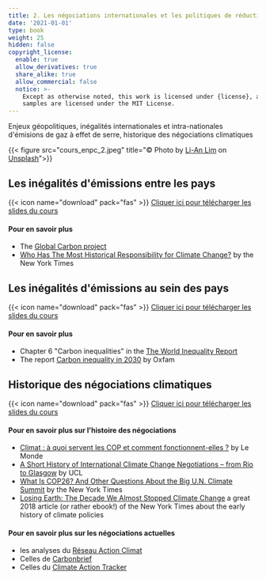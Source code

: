 ```yaml
---
title: 2. Les négociations internationales et les politiques de réduction des émissions
date: '2021-01-01'
type: book
weight: 25
hidden: false
copyright_license:
  enable: true
  allow_derivatives: true
  share_alike: true
  allow_commercial: false
  notice: >-
    Except as otherwise noted, this work is licensed under {license}, and code
    samples are licensed under the MIT License.
---
```

Enjeux géopolitiques, inégalités internationales et intra-nationales d'émisions de gaz à effet de serre, historique des négociations climatiques

<!--more-->

{{< figure src="cours_enpc_2.jpeg" title="&copy; Photo by [Li-An Lim](https://unsplash.com/@li_anlim?utm_source=unsplash&utm_medium=referral&utm_content=creditCopyText) on [Unsplash](https://unsplash.com/s/photos/climate-accord?utm_source=unsplash&utm_medium=referral&utm_content=creditCopyText)">}}

## Les inégalités d'émissions entre les pays

{{< icon name="download" pack="fas" >}} [Cliquer ici pour télécharger les slides du cours](https://www.dropbox.com/s/w8g1j95yqppe7um/1_responsabilite_pays.pdf?dl=0)

#### Pour en savoir plus

- The [Global Carbon project](https://www.globalcarbonproject.org)
- [Who Has The Most Historical Responsibility for Climate Change?](https://www.nytimes.com/interactive/2021/11/12/climate/cop26-emissions-compensation.html) by the New York Times

## Les inégalités d'émissions au sein des pays
{{< icon name="download" pack="fas" >}} [Cliquer ici pour télécharger les slides du cours](https://www.dropbox.com/s/50kfp8vd87gefhz/2_inegalites_monde.pdf?dl=0)

#### Pour en savoir plus
- Chapter 6 "Carbon inequalities" in the [The World Inequality Report](https://wir2022.wid.world/)
- The report [Carbon inequality in 2030](https://www.oxfam.org/en/research/carbon-inequality-2030) by Oxfam

## Historique des négociations climatiques
{{< icon name="download" pack="fas" >}} [Cliquer ici pour télécharger les slides du cours](https://www.dropbox.com/s/s44trgjeqhwt306/negociations%20internationales.pdf?dl=0)

#### Pour en savoir plus sur l'histoire des négociations
- [Climat : à quoi servent les COP et comment fonctionnent-elles ?](https://www.lemonde.fr/planete/article/2021/10/30/climat-a-quoi-servent-les-cop-et-comment-fonctionnent-elles_6100417_3244.html) by Le Monde
- [A Short History of International Climate Change Negotiations – from Rio to Glasgow](https://www.ucl.ac.uk/global-governance/news/2021/jan/short-history-international-climate-change-negotiations-rio-glasgow) by UCL
- [What Is COP26? And Other Questions About the Big U.N. Climate Summit](https://www.nytimes.com/article/what-is-cop26-climate-change-summit.html) by the New York Times
- [Losing Earth: The Decade We Almost Stopped Climate Change](https://www.nytimes.com/interactive/2018/08/01/magazine/climate-change-losing-earth.html) a great 2018 article (or rather ebook!) of the New York Times about the early history of climate policies

#### Pour en savoir plus sur les négociations actuelles
- les analyses du [Réseau Action Climat](https://reseauactionclimat.org/une-alerte-rouge-pour-la-planete/)
- Celles de [Carbonbrief](https://www.carbonbrief.org/category/policy)
- Celles du [Climate Action Tracker](https://climateactiontracker.org/)




